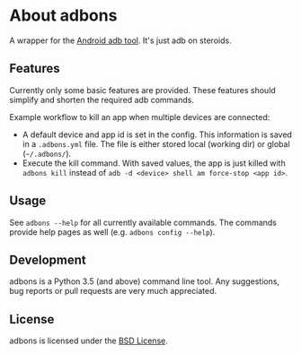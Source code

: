 # About adbons
A wrapper for the [Android adb tool](https://developer.android.com/studio/command-line/adb.html). It's just adb on steroids.

## Features
Currently only some basic features are provided. These features should simplify and shorten the required adb commands.

Example workflow to kill an app when multiple devices are connected:
* A default device and app id is set in the config. This information is saved in a `.adbons.yml` file. The file is either stored local (working dir) or global (`~/.adbons/`).
* Execute the kill command. With saved values, the app is just killed with `adbons kill` instead of `adb -d <device> shell am force-stop <app id>`.


## Usage
See `adbons --help` for all currently available commands. The commands provide help pages as well (e.g. `adbons config --help`).


## Development
adbons is a Python 3.5 (and above) command line tool. Any suggestions, bug reports or pull requests are very much appreciated.

## License
adbons is licensed under the [BSD License](https://github.com/dbaelz/adbons/blob/master/LICENSE).
